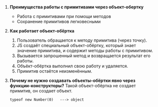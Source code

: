 1. **Преимущества работы с примитивами через объект-обертку**
   - Работа с примитивами при помощи методов
   - Сохранение примитивов легковесными
1. **Как работает объект-обёртка**
   1. Пользователь обращается к методу примитива (через точку).
   1. JS создаёт специальный объект-обёртку, который знает значение примитива, и содержит методы работы с примитивом.
   1. Вызывается запрошенный метод и возвращается результат его работы.
   1. Объёкт-обёртка выполнил свою работу и удаляется.
   1. Примитив остаётся неизменённым.
1. **Почему не нужно создавать объекты-обёртки явно через функции-конструкторы?**
   Такой объект-обёртка не создает примитив, он создает объект.

   ```
   typeof new Number(0)   ---> object
   ```

